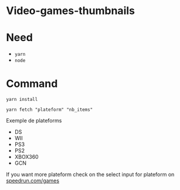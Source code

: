 # Video-games-thumbnails

# Need 
- `yarn`
- `node`

# Command

`yarn install`

`yarn fetch "plateform" "nb_items"`


Exemple de plateforms

- DS
- WII
- PS3
- PS2
- XBOX360
- GCN

If you want more plateform check on the select input for plateform on [speedrun.com/games](https://speedrun.com/games)
